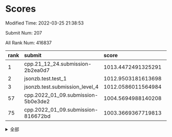 # Scores

Modified Time: 2022-03-25 21:38:53

Submit Num: 207

All Rank Num: 416837

| rank |               submit               |       score        |       sigma        | pk_num |
| :--- | :--------------------------------- | :----------------- | :----------------- | :----- |
| 1    | cpp.21_12_24.submission-2b2ea0d7   | 1013.4472491325291 | 0.821313078882833  | 8060   |
| 2    | jsonzb.test.test_1                 | 1012.9503181613698 | 0.8032211018129121 | 8056   |
| 3    | jsonzb.test.submission_level_4     | 1012.0586011564984 | 0.7688929025938281 | 8053   |
| 57   | cpp.2022_01_09.submission-5b0e3de2 | 1004.5694988140208 | 0.7163663290691473 | 8057   |
| 75   | cpp.2022_01_09.submission-816672bd | 1003.3669367719813 | 0.7160446148528801 | 8058   |


<details>
<summary>全部</summary>

| rank |                 submit                 |       score        |       sigma        | pk_num |
| :--- | :------------------------------------- | :----------------- | :----------------- | :----- |
| 1    | cpp.21_12_24.submission-2b2ea0d7       | 1013.4472491325291 | 0.821313078882833  | 8060   |
| 2    | jsonzb.test.test_1                     | 1012.9503181613698 | 0.8032211018129121 | 8056   |
| 3    | jsonzb.test.submission_level_4         | 1012.0586011564984 | 0.7688929025938281 | 8053   |
| 4    | gobigger.level_3.submission_level_3_3  | 1011.5287961818292 | 0.7921640179772879 | 8052   |
| 5    | gobigger.level_3.submission_level_3_44 | 1011.5021251182518 | 0.7719025133781534 | 8053   |
| 6    | gobigger.level_3.submission_level_3_25 | 1011.4385001800314 | 0.7747645237355699 | 8056   |
| 7    | gobigger.level_3.submission_level_3_26 | 1011.2259357456668 | 0.7828863085343648 | 8052   |
| 8    | gobigger.level_3.submission_level_3_1  | 1011.0708058636233 | 0.7783637337530658 | 8053   |
| 9    | gobigger.level_3.submission_level_3_30 | 1010.9804336278592 | 0.7848950118489634 | 8060   |
| 10   | gobigger.level_3.submission_level_3_42 | 1010.8100112554101 | 0.770400908576206  | 8056   |
| 11   | gobigger.level_3.submission_level_3_11 | 1010.8034753465236 | 0.7769978476167971 | 8054   |
| 12   | gobigger.level_3.submission_level_3_6  | 1010.7581162955736 | 0.7720367345130993 | 8053   |
| 13   | gobigger.level_3.submission_level_3_8  | 1010.7256943419965 | 0.7554859179574617 | 8058   |
| 14   | gobigger.level_3.submission_level_3_27 | 1010.6858705466171 | 0.7510502062755896 | 8057   |
| 15   | gobigger.level_3.submission_level_3_22 | 1010.6664776153261 | 0.7904662743893536 | 8053   |
| 16   | gobigger.level_3.submission_level_3_14 | 1010.6557433699231 | 0.7488751028900696 | 8056   |
| 17   | gobigger.level_3.submission_level_3_15 | 1010.6503463872033 | 0.77198870481637   | 8058   |
| 18   | gobigger.level_3.submission_level_3_19 | 1010.4751291639707 | 0.7831929768915155 | 8060   |
| 19   | gobigger.level_3.submission_level_3_35 | 1010.4671495861511 | 0.7650696195695802 | 8054   |
| 20   | gobigger.level_3.submission_level_3_49 | 1010.4182156622159 | 0.7557655176098975 | 8055   |
| 21   | gobigger.level_3.submission_level_3_41 | 1010.3804300557773 | 0.7931853100582136 | 8053   |
| 22   | gobigger.level_3.submission_level_3_32 | 1010.2724335265458 | 0.7817487294598524 | 8055   |
| 23   | gobigger.level_3.submission_level_3_10 | 1010.2703936129782 | 0.7598345488486005 | 8059   |
| 24   | gobigger.level_3.submission_level_3_37 | 1010.2074686960774 | 0.7567897053845607 | 8055   |
| 25   | gobigger.level_3.submission_level_3_43 | 1010.1972754144512 | 0.7657671137204115 | 8049   |
| 26   | gobigger.level_3.submission_level_3_28 | 1010.1926569480831 | 0.7913170975178992 | 8056   |
| 27   | gobigger.level_3.submission_level_3_13 | 1010.1100805413134 | 0.7613941830622051 | 8055   |
| 28   | gobigger.level_3.submission_level_3_29 | 1010.0850301299818 | 0.7688420661078811 | 8052   |
| 29   | gobigger.level_3.submission_level_3_17 | 1010.0428308706078 | 0.766265716246558  | 8048   |
| 30   | gobigger.level_3.submission_level_3_45 | 1010.0315146728688 | 0.7508852872624263 | 8057   |
| 31   | gobigger.level_3.submission_level_3_40 | 1010.0292155190323 | 0.750775623858911  | 8053   |
| 32   | gobigger.level_3.submission_level_3_46 | 1009.9352774778187 | 0.764000755149366  | 8056   |
| 33   | gobigger.level_3.submission_level_3_23 | 1009.8509178671342 | 0.7553819734649073 | 8051   |
| 34   | gobigger.level_3.submission_level_3_24 | 1009.7915058054367 | 0.7284037319651271 | 8055   |
| 35   | gobigger.level_3.submission_level_3_2  | 1009.7749914566242 | 0.7462706329168373 | 8054   |
| 36   | gobigger.level_3.submission_level_3_7  | 1009.7120865950758 | 0.7634375924984255 | 8053   |
| 37   | gobigger.level_3.submission_level_3_9  | 1009.6688462903475 | 0.7376984218186711 | 8053   |
| 38   | gobigger.level_3.submission_level_3_33 | 1009.6236169458358 | 0.7546814988393571 | 8056   |
| 39   | gobigger.level_3.submission_level_3_48 | 1009.4883651411556 | 0.73107642386349   | 8059   |
| 40   | gobigger.level_3.submission_level_3_0  | 1009.4854077367783 | 0.764474070663272  | 8060   |
| 41   | gobigger.level_3.submission_level_3_5  | 1009.4494560233194 | 0.7399963968788672 | 8056   |
| 42   | gobigger.level_3.submission_level_3_31 | 1009.3905760494415 | 0.7410478201980776 | 8052   |
| 43   | gobigger.level_3.submission_level_3_4  | 1009.3311373489802 | 0.7323621050376689 | 8053   |
| 44   | gobigger.level_3.submission_level_3_16 | 1009.2621785655042 | 0.7510797715122102 | 8055   |
| 45   | gobigger.level_3.submission_level_3_20 | 1009.0228170055084 | 0.7443344681126041 | 8056   |
| 46   | gobigger.level_3.submission_level_3_12 | 1008.9388127197988 | 0.7541053256532425 | 8055   |
| 47   | gobigger.level_3.submission_level_3_47 | 1008.885458087459  | 0.762752299362617  | 8056   |
| 48   | gobigger.level_3.submission_level_3_21 | 1008.8824398498999 | 0.7696577792401247 | 8056   |
| 49   | gobigger.level_3.submission_level_3_34 | 1008.831185858924  | 0.7336028763308876 | 8057   |
| 50   | gobigger.level_3.submission_level_3_38 | 1008.7767713261109 | 0.7426912787152561 | 8058   |
| 51   | gobigger.level_3.submission_level_3_39 | 1008.5627805719179 | 0.7479069373258445 | 8056   |
| 52   | gobigger.level_3.submission_level_3_18 | 1008.3938095739722 | 0.7809734451074605 | 8056   |
| 53   | gobigger.level_3.submission_level_3_36 | 1008.3150480468228 | 0.7397062396558576 | 8052   |
| 54   | gobigger.level_1.submission_level_1_28 | 1004.9255375184996 | 0.7116631237337114 | 8051   |
| 55   | gobigger.level_1.submission_level_1_22 | 1004.9089001941747 | 0.706068541153392  | 8054   |
| 56   | gobigger.level_1.submission_level_1_24 | 1004.6588540839773 | 0.7262674627804121 | 8057   |
| 57   | cpp.2022_01_09.submission-5b0e3de2     | 1004.5694988140208 | 0.7163663290691473 | 8057   |
| 58   | gobigger.level_1.submission_level_1_13 | 1004.4685358927607 | 0.6976964080119239 | 8058   |
| 59   | gobigger.level_1.submission_level_1_34 | 1004.4458936049177 | 0.7249421943825137 | 8055   |
| 60   | gobigger.level_1.submission_level_1_33 | 1004.1276320017317 | 0.7142523712141308 | 8053   |
| 61   | gobigger.level_1.submission_level_1_48 | 1004.1095331767655 | 0.7267026036441068 | 8051   |
| 62   | gobigger.level_1.submission_level_1_45 | 1004.0371867392637 | 0.7256677106887071 | 8061   |
| 63   | gobigger.level_1.submission_level_1_26 | 1003.9463552594759 | 0.7142561389824491 | 8054   |
| 64   | gobigger.level_1.submission_level_1_27 | 1003.8933797578162 | 0.7259414357337273 | 8051   |
| 65   | gobigger.level_1.submission_level_1_18 | 1003.7714172588766 | 0.7138657715416582 | 8054   |
| 66   | gobigger.level_1.submission_level_1_36 | 1003.7464106292787 | 0.7108328741577875 | 8060   |
| 67   | gobigger.level_1.submission_level_1_46 | 1003.7404723886476 | 0.7263033656663026 | 8055   |
| 68   | gobigger.level_1.submission_level_1_6  | 1003.7388811505723 | 0.7165869201142772 | 8053   |
| 69   | gobigger.level_1.submission_level_1_16 | 1003.6424325739441 | 0.7138447159824381 | 8058   |
| 70   | gobigger.level_1.submission_level_1_5  | 1003.5435697202504 | 0.7114285746179345 | 8059   |
| 71   | gobigger.level_1.submission_level_1_41 | 1003.5039447726523 | 0.7148340646047775 | 8054   |
| 72   | gobigger.level_1.submission_level_1_2  | 1003.4745094259276 | 0.707377786189904  | 8050   |
| 73   | gobigger.level_1.submission_level_1_21 | 1003.4664544852067 | 0.7202315020716763 | 8050   |
| 74   | gobigger.level_1.submission_level_1_4  | 1003.4085544387385 | 0.7127561706036216 | 8055   |
| 75   | cpp.2022_01_09.submission-816672bd     | 1003.3669367719813 | 0.7160446148528801 | 8058   |
| 76   | gobigger.level_1.submission_level_1_30 | 1003.3473406555663 | 0.7366989265098249 | 8053   |
| 77   | gobigger.level_1.submission_level_1_20 | 1003.3296174957126 | 0.728533525754899  | 8057   |
| 78   | gobigger.level_1.submission_level_1_11 | 1003.329438648944  | 0.7267847377041723 | 8052   |
| 79   | gobigger.level_1.submission_level_1_47 | 1003.2808893652783 | 0.7163667641868777 | 8058   |
| 80   | gobigger.level_1.submission_level_1_14 | 1003.2405810605733 | 0.7117430153424408 | 8060   |
| 81   | gobigger.level_1.submission_level_1_15 | 1003.2139032512313 | 0.7230013471326884 | 8059   |
| 82   | gobigger.level_1.submission_level_1_12 | 1003.177377187353  | 0.7190019713214155 | 8058   |
| 83   | gobigger.level_1.submission_level_1_19 | 1003.1760376383555 | 0.7147753245934664 | 8060   |
| 84   | gobigger.level_1.submission_level_1_17 | 1003.1040346258144 | 0.7091137963281605 | 8054   |
| 85   | gobigger.level_1.submission_level_1_38 | 1003.096890373218  | 0.7095525056219281 | 8047   |
| 86   | gobigger.level_1.submission_level_1_10 | 1003.0433058596844 | 0.7176808459242078 | 8052   |
| 87   | gobigger.level_1.submission_level_1_37 | 1003.042971593775  | 0.7092190013295075 | 8056   |
| 88   | gobigger.level_1.submission_level_1_49 | 1002.957304832588  | 0.7231463176739448 | 8054   |
| 89   | gobigger.level_1.submission_level_1_3  | 1002.945872993011  | 0.7142732271606536 | 8056   |
| 90   | gobigger.level_1.submission_level_1_25 | 1002.9276317582487 | 0.715609659394635  | 8052   |
| 91   | gobigger.level_1.submission_level_1_42 | 1002.9234584641391 | 0.728559458631528  | 8055   |
| 92   | gobigger.level_1.submission_level_1_29 | 1002.9098627106255 | 0.7107017116875947 | 8054   |
| 93   | gobigger.level_1.submission_level_1_1  | 1002.8957226151404 | 0.7218980607329236 | 8056   |
| 94   | gobigger.level_1.submission_level_1_40 | 1002.8917259037445 | 0.7180554013416385 | 8052   |
| 95   | gobigger.level_1.submission_level_1_0  | 1002.8461686589337 | 0.7061105231237862 | 8059   |
| 96   | gobigger.level_1.submission_level_1_23 | 1002.748927781085  | 0.7054502490893145 | 8057   |
| 97   | gobigger.level_1.submission_level_1_35 | 1002.7448451704413 | 0.7134362974035209 | 8057   |
| 98   | gobigger.level_1.submission_level_1_32 | 1002.7231056053406 | 0.7083760248734291 | 8056   |
| 99   | gobigger.level_1.submission_level_1_9  | 1002.5481638921439 | 0.711659099315228  | 8056   |
| 100  | gobigger.level_1.submission_level_1_44 | 1002.493977143076  | 0.7130003827904846 | 8054   |
| 101  | gobigger.level_1.submission_level_1_31 | 1002.439054524004  | 0.7142675737404116 | 8050   |
| 102  | gobigger.level_1.submission_level_1_7  | 1002.4192503288871 | 0.7173493670055638 | 8056   |
| 103  | gobigger.level_1.submission_level_1_43 | 1002.3829656278931 | 0.7130612682622072 | 8059   |
| 104  | gobigger.level_1.submission_level_1_39 | 1002.2970898544594 | 0.7166390000071677 | 8056   |
| 105  | gobigger.level_1.submission_level_1_8  | 1001.9529110255193 | 0.7123311345079931 | 8056   |
| 106  | gobigger.random.submission_random_18   | 997.5776753820593  | 0.7141673578435136 | 8057   |
| 107  | gobigger.random.submission_random_27   | 997.5071393778582  | 0.7041829601438534 | 8053   |
| 108  | gobigger.random.submission_random_2    | 997.1290632178222  | 0.6963242794031518 | 8057   |
| 109  | gobigger.random.submission_random_47   | 997.0233074125257  | 0.7081570941792003 | 8051   |
| 110  | gobigger.random.submission_random_12   | 996.9792205081014  | 0.712701879441371  | 8049   |
| 111  | gobigger.random.submission_random_24   | 996.9112527808878  | 0.7029266705702948 | 8056   |
| 112  | gobigger.random.submission_random_9    | 996.8447142084409  | 0.7091110081951306 | 8053   |
| 113  | gobigger.random.submission_random_5    | 996.7305444356941  | 0.7050852422848696 | 8056   |
| 114  | gobigger.random.submission_random_28   | 996.7051332695577  | 0.7144483667266208 | 8049   |
| 115  | gobigger.random.submission_random_42   | 996.6983164834373  | 0.704396416507857  | 8054   |
| 116  | gobigger.random.submission_random_4    | 996.6373675942917  | 0.718773988942062  | 8053   |
| 117  | gobigger.random.submission_random_3    | 996.5943958520777  | 0.7126031213402377 | 8059   |
| 118  | gobigger.random.submission_random_46   | 996.536759460051   | 0.7044593825361021 | 8048   |
| 119  | gobigger.random.submission_random_17   | 996.5143977297591  | 0.715113086147027  | 8055   |
| 120  | gobigger.random.submission_random_14   | 996.449760829992   | 0.7074375381729063 | 8053   |
| 121  | gobigger.random.submission_random_22   | 996.4144818217209  | 0.7109938905165786 | 8046   |
| 122  | gobigger.random.submission_random_20   | 996.3696673597707  | 0.7110953203879048 | 8056   |
| 123  | gobigger.random.submission_random_31   | 996.3185331231251  | 0.7093224173000526 | 8052   |
| 124  | gobigger.random.submission_random_44   | 996.3034187101825  | 0.7256341091679728 | 8058   |
| 125  | gobigger.random.submission_random_10   | 996.218471250139   | 0.7131422871842666 | 8050   |
| 126  | gobigger.random.submission_random_41   | 996.1845177908277  | 0.7098540010983903 | 8056   |
| 127  | gobigger.random.submission_random_30   | 996.0599363418926  | 0.7082561576851234 | 8051   |
| 128  | gobigger.random.submission_random_48   | 996.0327242357941  | 0.708327943266337  | 8053   |
| 129  | gobigger.random.submission_random_39   | 996.0267355283121  | 0.7045036175512911 | 8059   |
| 130  | gobigger.random.submission_random_35   | 996.0021307838709  | 0.709817379455042  | 8055   |
| 131  | gobigger.random.submission_random_26   | 995.9673716131667  | 0.712388279462326  | 8054   |
| 132  | gobigger.random.submission_random_29   | 995.8494668607727  | 0.7109147720151776 | 8054   |
| 133  | gobigger.random.submission_random_11   | 995.8429990462666  | 0.7191606196487229 | 8054   |
| 134  | gobigger.random.submission_random_33   | 995.8148250502079  | 0.7160810912182058 | 8049   |
| 135  | gobigger.random.submission_random_8    | 995.7834007610991  | 0.7105839429700553 | 8051   |
| 136  | gobigger.random.submission_random_38   | 995.7415697591485  | 0.7158237759181364 | 8054   |
| 137  | gobigger.random.submission_random_6    | 995.7150046692617  | 0.7296326490110414 | 8054   |
| 138  | gobigger.random.submission_random_25   | 995.7139258704627  | 0.7191429058292819 | 8056   |
| 139  | gobigger.random.submission_random_32   | 995.6629008162628  | 0.7163451973082658 | 8059   |
| 140  | gobigger.random.submission_random_1    | 995.6472665125082  | 0.7052252973345884 | 8060   |
| 141  | gobigger.random.submission_random_16   | 995.6294428677048  | 0.7051919641936717 | 8056   |
| 142  | gobigger.random.submission_random_21   | 995.6236150765224  | 0.7108593213930624 | 8055   |
| 143  | gobigger.random.submission_random_40   | 995.6153960799995  | 0.7075048239165606 | 8052   |
| 144  | gobigger.random.submission_random_15   | 995.4528065743214  | 0.7063942919158517 | 8055   |
| 145  | gobigger.random.submission_random_37   | 995.4445759755878  | 0.7043709398947233 | 8056   |
| 146  | gobigger.random.submission_random_36   | 995.314215066241   | 0.712633754917623  | 8059   |
| 147  | gobigger.random.submission_random_45   | 995.250290855482   | 0.6972497285591226 | 8058   |
| 148  | gobigger.random.submission_random_49   | 995.2092610952592  | 0.7046546574161228 | 8056   |
| 149  | gobigger.random.submission_random_43   | 995.2004189652517  | 0.7221480894436981 | 8050   |
| 150  | gobigger.random.submission_random_13   | 995.0081248749568  | 0.7230736264939933 | 8049   |
| 151  | gobigger.random.submission_random_19   | 994.9206618548536  | 0.7093873686626833 | 8059   |
| 152  | gobigger.random.submission_random_0    | 994.7674781602524  | 0.7278147326244225 | 8056   |
| 153  | gobigger.random.submission_random_23   | 994.753387959352   | 0.7156315279836096 | 8054   |
| 154  | gobigger.random.submission_random_7    | 994.7006353156297  | 0.7140162587943613 | 8061   |
| 155  | gobigger.level_2.submission_level_2_21 | 994.6053090880858  | 0.7308937346883467 | 8049   |
| 156  | gobigger.random.submission_random_34   | 993.884369732814   | 0.7228756094066111 | 8056   |
| 157  | gobigger.level_2.submission_level_2_0  | 993.8161463889808  | 0.7184507763315876 | 8057   |
| 158  | gobigger.level_2.submission_level_2_20 | 993.6667433394106  | 0.7400188285022644 | 8056   |
| 159  | gobigger.level_2.submission_level_2_26 | 993.6329920730018  | 0.7281524150749495 | 8055   |
| 160  | gobigger.level_2.submission_level_2_38 | 993.5999024919374  | 0.733805815892766  | 8052   |
| 161  | gobigger.level_2.submission_level_2_2  | 993.5775839255153  | 0.7559835189227297 | 8049   |
| 162  | gobigger.level_2.submission_level_2_32 | 993.5648769663209  | 0.7290742432013653 | 8054   |
| 163  | gobigger.level_2.submission_level_2_11 | 993.1912583597643  | 0.7228571060960316 | 8059   |
| 164  | gobigger.level_2.submission_level_2_49 | 993.1843584919671  | 0.7240130164389702 | 8062   |
| 165  | gobigger.level_2.submission_level_2_42 | 993.1825894557281  | 0.7227740576627794 | 8057   |
| 166  | gobigger.level_2.submission_level_2_47 | 993.1283459842989  | 0.7447362341121094 | 8055   |
| 167  | gobigger.level_2.submission_level_2_12 | 993.007269920254   | 0.7521705594827434 | 8057   |
| 168  | gobigger.level_2.submission_level_2_4  | 992.9539748566626  | 0.7523162662381632 | 8055   |
| 169  | gobigger.level_2.submission_level_2_40 | 992.9232593562698  | 0.7425530977944795 | 8055   |
| 170  | gobigger.level_2.submission_level_2_15 | 992.7686560048601  | 0.7386053219801965 | 8054   |
| 171  | gobigger.level_2.submission_level_2_1  | 992.746935644982   | 0.7372769348012079 | 8052   |
| 172  | gobigger.level_2.submission_level_2_43 | 992.5772588618075  | 0.7372327631932393 | 8058   |
| 173  | gobigger.level_2.submission_level_2_24 | 992.5527486580785  | 0.7593611783289147 | 8055   |
| 174  | gobigger.level_2.submission_level_2_46 | 992.5270663067718  | 0.7311751466229073 | 8058   |
| 175  | gobigger.level_2.submission_level_2_45 | 992.5229830255199  | 0.73784622101367   | 8053   |
| 176  | gobigger.level_2.submission_level_2_28 | 992.3112782377223  | 0.743927293254082  | 8056   |
| 177  | gobigger.level_2.submission_level_2_33 | 992.2673741889218  | 0.7534825928521537 | 8054   |
| 178  | gobigger.level_2.submission_level_2_39 | 992.2272335410927  | 0.7482857631176328 | 8058   |
| 179  | gobigger.level_2.submission_level_2_16 | 992.2270108287795  | 0.7318342648195988 | 8054   |
| 180  | gobigger.level_2.submission_level_2_36 | 992.2077743199383  | 0.7582219368054657 | 8058   |
| 181  | gobigger.level_2.submission_level_2_31 | 992.1912363262259  | 0.756870455621237  | 8054   |
| 182  | gobigger.level_2.submission_level_2_18 | 992.175906033191   | 0.7565814758032219 | 8057   |
| 183  | gobigger.level_2.submission_level_2_48 | 992.0797029694334  | 0.769472088972524  | 8053   |
| 184  | gobigger.level_2.submission_level_2_3  | 992.0350775934662  | 0.759139308343202  | 8049   |
| 185  | gobigger.level_2.submission_level_2_7  | 991.9778917318858  | 0.7421716809799916 | 8057   |
| 186  | gobigger.level_2.submission_level_2_37 | 991.9068627703618  | 0.7486886040503071 | 8056   |
| 187  | gobigger.level_2.submission_level_2_8  | 991.8345705727296  | 0.7506054761982232 | 8056   |
| 188  | gobigger.level_2.submission_level_2_41 | 991.7267631896899  | 0.7704856662809699 | 8055   |
| 189  | gobigger.level_2.submission_level_2_25 | 991.6267584992919  | 0.7424092338410584 | 8056   |
| 190  | gobigger.level_2.submission_level_2_27 | 991.5570462551392  | 0.7423299413760132 | 8054   |
| 191  | gobigger.level_2.submission_level_2_23 | 991.5492116445438  | 0.7565064093889113 | 8056   |
| 192  | gobigger.level_2.submission_level_2_6  | 991.4390720795813  | 0.760195857383798  | 8052   |
| 193  | gobigger.level_2.submission_level_2_44 | 991.4314982549447  | 0.758053683362541  | 8055   |
| 194  | gobigger.level_2.submission_level_2_19 | 991.2255674985382  | 0.7511787598264549 | 8059   |
| 195  | gobigger.level_2.submission_level_2_14 | 991.2146368034481  | 0.7555045226177161 | 8054   |
| 196  | gobigger.level_2.submission_level_2_17 | 991.0964296613895  | 0.7639970561820602 | 8056   |
| 197  | gobigger.level_2.submission_level_2_22 | 991.0885923304082  | 0.75139184788452   | 8052   |
| 198  | gobigger.level_2.submission_level_2_10 | 991.0877519594947  | 0.7561248773521974 | 8050   |
| 199  | gobigger.level_2.submission_level_2_34 | 991.0419455752944  | 0.7606188236802256 | 8055   |
| 200  | gobigger.level_2.submission_level_2_13 | 990.9596813611925  | 0.7681694559027386 | 8053   |
| 201  | gobigger.level_2.submission_level_2_29 | 990.8535552276096  | 0.7683477718912181 | 8055   |
| 202  | gobigger.level_2.submission_level_2_30 | 990.4306413758716  | 0.7810710643988992 | 8057   |
| 203  | gobigger.level_2.submission_level_2_5  | 990.2838888998468  | 0.7440228254970233 | 8052   |
| 204  | gobigger.level_2.submission_level_2_9  | 989.7532581062     | 0.7783879345428482 | 8053   |
| 205  | gobigger.level_2.submission_level_2_35 | 989.5008878817786  | 0.7784118259146057 | 8056   |
| 206  | gobigger.none.submission_none_0        | 978.2397038960594  | 1.2294026980057136 | 8054   |
| 207  | gobigger.none.submission_none_1        | 975.6189834336284  | 1.493018334413659  | 8052   |

</details>